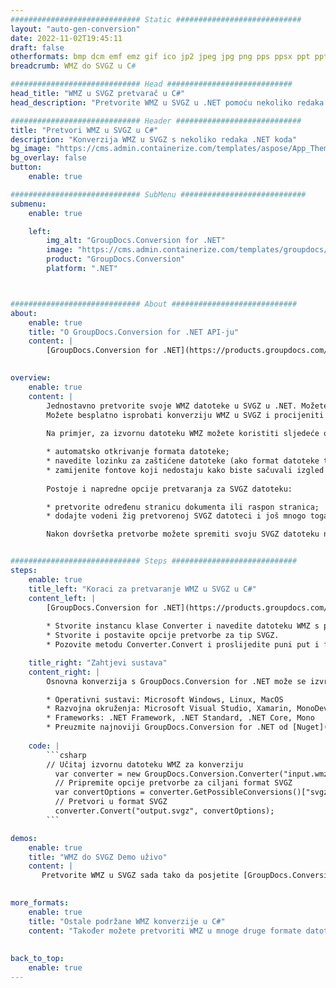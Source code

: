 ```yaml
---
############################# Static ############################
layout: "auto-gen-conversion"
date: 2022-11-02T19:45:11
draft: false
otherformats: bmp dcm emf emz gif ico jp2 jpeg jpg png pps ppsx ppt pptx psb psd svg svgz tga tif tiff webp wmf wmz
breadcrumb: WMZ do SVGZ u C#

############################# Head ############################
head_title: "WMZ u SVGZ pretvarač u C#"
head_description: "Pretvorite WMZ u SVGZ u .NET pomoću nekoliko redaka koda. Koristite GroupDocs Document Conversion API za pretvaranje preko 160 formata datoteka."

############################# Header ############################
title: "Pretvori WMZ u SVGZ u C#"
description: "Konverzija WMZ u SVGZ s nekoliko redaka .NET koda"
bg_image: "https://cms.admin.containerize.com/templates/aspose/App_Themes/V3/images/bg/header1.png"
bg_overlay: false
button:
    enable: true

############################# SubMenu ############################
submenu:
    enable: true

    left:
        img_alt: "GroupDocs.Conversion for .NET"
        image: "https://cms.admin.containerize.com/templates/groupdocs/images/product-logos/90x90-noborder/groupdocs-conversion-net.png"
        product: "GroupDocs.Conversion"
        platform: ".NET"



############################# About ############################
about:
    enable: true
    title: "O GroupDocs.Conversion for .NET API-ju"
    content: |
        [GroupDocs.Conversion for .NET](https://products.groupdocs.com/conversion/net/) može se koristiti za pretvaranje Microsoft Worda, Excela, PowerPointa, PDF-a, Visio i drugih formata. GroupDocs.Conversion je samostalni API koji je prikladan za pozadinske i interne sustave gdje su potrebne visoke performanse. Ne ovisi o softveru poput Microsofta ili Open Officea.
    

overview:
    enable: true
    content: |
        Jednostavno pretvorite svoje WMZ datoteke u SVGZ u .NET. Možete koristiti samo nekoliko C# linija koda na bilo kojoj platformi po vašem izboru kao što su - Windows, Linux, macOS.
        Možete besplatno isprobati konverziju WMZ u SVGZ i procijeniti kvalitetu rezultata konverzije. Uz jednostavne scenarije konverzije datoteka, možete isprobati naprednije opcije za učitavanje izvorne WMZ datoteke i za spremanje izlaznog SVGZ rezultata. 
        
        Na primjer, za izvornu datoteku WMZ možete koristiti sljedeće opcije učitavanja:

        * automatsko otkrivanje formata datoteke;
        * navedite lozinku za zaštićene datoteke (ako format datoteke to podržava);
        * zamijenite fontove koji nedostaju kako biste sačuvali izgled dokumenta.
        
        Postoje i napredne opcije pretvaranja za SVGZ datoteku:

        * pretvorite određenu stranicu dokumenta ili raspon stranica;
        * dodajte vodeni žig pretvorenoj SVGZ datoteci i još mnogo toga.

        Nakon dovršetka pretvorbe možete spremiti svoju SVGZ datoteku na lokalnu stazu datoteke ili bilo koju pohranu treće strane kao što su FTP, Amazon S3, Google Drive, Dropbox itd. Imajte na umu - da pretvorite WMZ u {{ TO}} nema potrebe za instaliranjem bilo kakvog dodatnog softvera - poput MS Officea, Open Officea, Adobe Acrobat Readera itd.


############################# Steps ############################
steps:
    enable: true
    title_left: "Koraci za pretvaranje WMZ u SVGZ u C#"
    content_left: |
        [GroupDocs.Conversion for .NET](https://products.groupdocs.com/conversion/net/) programerima olakšava pretvaranje WMZ datoteke u SVGZ s nekoliko redaka koda.
        
        * Stvorite instancu klase Converter i navedite datoteku WMZ s punim putem
        * Stvorite i postavite opcije pretvorbe za tip SVGZ.
        * Pozovite metodu Converter.Convert i proslijedite puni put i format (SVGZ) kao parametar

    title_right: "Zahtjevi sustava"
    content_right: |
        Osnovna konverzija s GroupDocs.Conversion for .NET može se izvršiti u samo nekoliko jednostavnih koraka. Naši API-ji podržani su na svim glavnim platformama i operativnim sustavima. Prije izvršavanja koda u nastavku, provjerite imate li sljedeće preduvjete instalirane na vašem sustavu.

        * Operativni sustavi: Microsoft Windows, Linux, MacOS
        * Razvojna okruženja: Microsoft Visual Studio, Xamarin, MonoDevelop
        * Frameworks: .NET Framework, .NET Standard, .NET Core, Mono
        * Preuzmite najnoviji GroupDocs.Conversion for .NET od [Nuget](https://www.nuget.org/packages/groupdocs.conversion)
         
    code: |
        ```csharp    
        // Učitaj izvornu datoteku WMZ za konverziju
          var converter = new GroupDocs.Conversion.Converter("input.wmz");
          // Pripremite opcije pretvorbe za ciljani format SVGZ
          var convertOptions = converter.GetPossibleConversions()["svgz"].ConvertOptions;
          // Pretvori u format SVGZ
          converter.Convert("output.svgz", convertOptions);
        ```

demos:
    enable: true
    title: "WMZ do SVGZ Demo uživo"
    content: |
       Pretvorite WMZ u SVGZ sada tako da posjetite [GroupDocs.Conversion App](https://products.groupdocs.app/conversion/family) web mjesto. Online demo ima sljedeće prednosti
          

more_formats:
    enable: true
    title: "Ostale podržane WMZ konverzije u C#"
    content: "Također možete pretvoriti WMZ u mnoge druge formate datoteka. Pogledajte popis u nastavku."
       
       
back_to_top:
    enable: true
---
```

